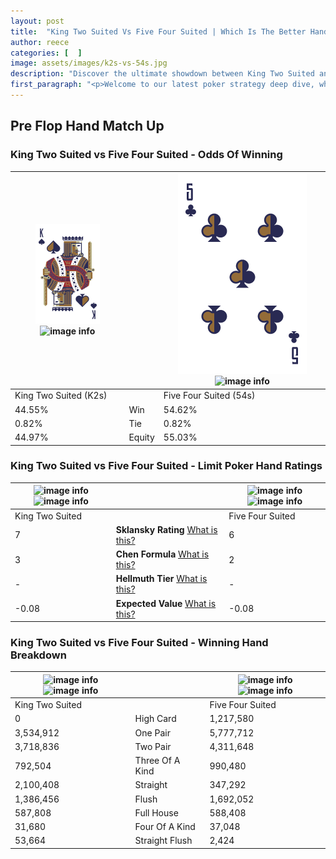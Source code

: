 ```yaml
---
layout: post
title:  "King Two Suited Vs Five Four Suited | Which Is The Better Hand In Poker? A Complete Guide"
author: reece
categories: [  ]
image: assets/images/k2s-vs-54s.jpg
description: "Discover the ultimate showdown between King Two Suited and Five Four Suited in poker! Uncover the odds, strategies, and scenarios where one hand triumphs over the other. Get ready to up your poker game with this thrilling analysis."
first_paragraph: "<p>Welcome to our latest poker strategy deep dive, where we're pitting two distinct hands against each other in a high-stakes showdown: King Two Suited vs Five Four Suited.</p><p>In the dynamic world of poker, every decision counts, and knowing which hand holds the upper hand is key to your success at the table.</p><p>In this article, we'll dissect these two hands, explore the scenarios where one dominates the other, and equip you with the knowledge to make strategic choices that can tip the odds in your favor.</p><p>Get ready to unravel the intriguing dynamics of these poker hands and elevate your game to new heights.</p>"
---
```




[comment]: # (sp0)

## Pre Flop Hand Match Up

<div class="table hand-ratings" markdown="1"> 



### King Two Suited vs Five Four Suited - Odds Of Winning


    
| ![image info](assets/images/hand1/K.png) ![image info](assets/images/hand1/2s.png) |  | ![image info](assets/images/hand2/5.png) ![image info](assets/images/hand2/4s.png) |
| -------- | -------- | -------- |
| King Two Suited (K2s) |  | Five Four Suited (54s) |
| 44.55% | Win | 54.62% |
| 0.82% | Tie | 0.82% |
| 44.97% | Equity | 55.03% |




[comment]: # (sp1)



### King Two Suited vs Five Four Suited - Limit Poker Hand Ratings


    
| ![image info](https://www.riverpairs.com/assets/images/hand1/K.png) ![image info](https://www.riverpairs.com/assets/images/hand1/2s.png) |  | ![image info](https://www.riverpairs.com/assets/images/hand2/5.png) ![image info](https://www.riverpairs.com/assets/images/hand2/4s.png) |
| -------- | -------- | -------- |
| King Two Suited |  | Five Four Suited |
| 7 | **Sklansky Rating** [What is this?](/sklansky-rating-explained) | 6 |
| 3 | **Chen Formula** [What is this?](/chen-formula-explained) | 2 |
| - | **Hellmuth Tier** [What is this?](/Hellmuth-tier-explained) | - |
| -0.08 | **Expected Value** [What is this?](/expected-value-explained) | -0.08 |




[comment]: # (sp2)



### King Two Suited vs Five Four Suited - Winning Hand Breakdown


    
| ![image info](https://www.riverpairs.com/assets/images/hand1/K.png) ![image info](https://www.riverpairs.com/assets/images/hand1/2s.png) |  | ![image info](https://www.riverpairs.com/assets/images/hand2/5.png) ![image info](https://www.riverpairs.com/assets/images/hand2/4s.png) |
| -------- | -------- | -------- |
| King Two Suited |  | Five Four Suited |
| 0 | High Card | 1,217,580 |
| 3,534,912 | One Pair | 5,777,712 |
| 3,718,836 | Two Pair | 4,311,648 |
| 792,504 | Three Of A Kind | 990,480 |
| 2,100,408 | Straight | 347,292 |
| 1,386,456 | Flush | 1,692,052 |
| 587,808 | Full House | 588,408 |
| 31,680 | Four Of A Kind | 37,048 |
| 53,664 | Straight Flush | 2,424 |




[comment]: # (sp3)



</div>

[comment]: # (sp4)



[comment]: # (sp5)

